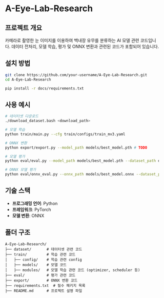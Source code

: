 # A-Eye-Lab-Research

## 프로젝트 개요
카메라로 촬영한 눈 이미지를 이용하여 백내장 유무를 분류하는 AI 모델 관련 코드입니다. 데이터 전처리, 모델 학습, 평가 및 ONNX 변환과 관련된 코드가 포함되어 있습니다.

## 설치 방법
```bash
git clone https://github.com/your-username/A-Eye-Lab-Research.git
cd A-Eye-Lab-Research

pip install -r docs/requirements.txt
```

## 사용 예시
```bash
# 데이터셋 다운로드
./download_dataset.bash <download_path>

# 모델 학습
python train/main.py --cfg train/configs/train_mv3.yaml

# ONNX 변환
python export/export.py --model_path models/best_model.pth # TODO

# 모델 평가
python eval/eval.py --model_path models/best_model.pth --dataset_path data/test # TODO

# ONNX 모델 평가
python eval/onnx_eval.py --onnx_path models/best_model.onnx --dataset_path data/test # TODO
```

## 기술 스택
- **프로그래밍 언어**: Python
- **프레임워크**: PyTorch
- **모델 변환**: ONNX


## 폴더 구조
```
A-Eye-Lab-Research/
├── dataset/       # 데이터셋 관련 코드
├── train/         # 학습 관련 코드
│   ├── config/    # 학습 관련 config
│   ├── models/    # 모델 코드
│   ├── modules/   # 모델 학습 관련 코드 (optimizer, scheduler 등)
├── eval/          # 평가 관련 코드
├── export/        # ONNX 변환 코드
├── requirements.txt  # 필수 패키지 목록
├── README.md      # 프로젝트 설명 파일
```
